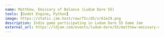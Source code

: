 ```yaml
---
name: Matthew, Emissary of Balance (Ludum Dare 55)
tools: [Godot Engine, Python]
image: https://static.jam.host/raw/f5c/d5/z/61e29.png
description: Indie game participating in Ludum Dare 55 Game Jam
external_url: https://ldjam.com/events/ludum-dare/55/matthew-emissary-of-balance
---
```

